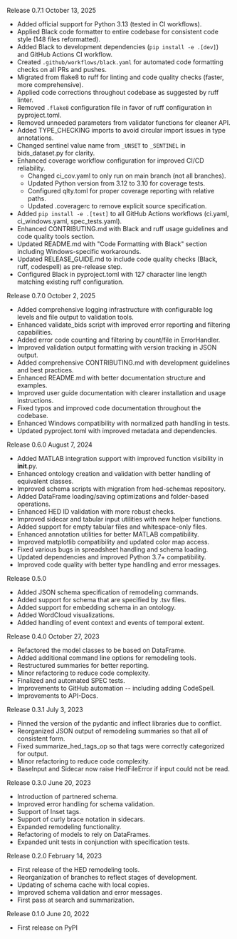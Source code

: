 Release 0.7.1 October 13, 2025
- Added official support for Python 3.13 (tested in CI workflows).
- Applied Black code formatter to entire codebase for consistent code style (148 files reformatted).
- Added Black to development dependencies (`pip install -e .[dev]`) and GitHub Actions CI workflow.
- Created `.github/workflows/black.yaml` for automated code formatting checks on all PRs and pushes.
- Migrated from flake8 to ruff for linting and code quality checks (faster, more comprehensive).
- Applied code corrections throughout codebase as suggested by ruff linter.
- Removed `.flake8` configuration file in favor of ruff configuration in pyproject.toml.
- Removed unneeded parameters from validator functions for cleaner API.
- Added TYPE_CHECKING imports to avoid circular import issues in type annotations.
- Changed sentinel value name from `_UNSET` to `_SENTINEL` in bids_dataset.py for clarity.
- Enhanced coverage workflow configuration for improved CI/CD reliability.
  - Changed ci_cov.yaml to only run on main branch (not all branches).
  - Updated Python version from 3.12 to 3.10 for coverage tests.
  - Configured qlty.toml for proper coverage reporting with relative paths.
  - Updated .coveragerc to remove explicit source specification.
- Added `pip install -e .[test]` to all GitHub Actions workflows (ci.yaml, ci_windows.yaml, spec_tests.yaml).
- Enhanced CONTRIBUTING.md with Black and ruff usage guidelines and code quality tools section.
- Updated README.md with "Code Formatting with Black" section including Windows-specific workarounds.
- Updated RELEASE_GUIDE.md to include code quality checks (Black, ruff, codespell) as pre-release step.
- Configured Black in pyproject.toml with 127 character line length matching existing ruff configuration.

Release 0.7.0 October 2, 2025
- Added comprehensive logging infrastructure with configurable log levels and file output to validation tools.
- Enhanced validate_bids script with improved error reporting and filtering capabilities.
- Added error code counting and filtering by count/file in ErrorHandler.
- Improved validation output formatting with version tracking in JSON output.
- Added comprehensive CONTRIBUTING.md with development guidelines and best practices.
- Enhanced README.md with better documentation structure and examples.
- Improved user guide documentation with clearer installation and usage instructions.
- Fixed typos and improved code documentation throughout the codebase.
- Enhanced Windows compatibility with normalized path handling in tests.
- Updated pyproject.toml with improved metadata and dependencies.

Release 0.6.0 August 7, 2024
- Added MATLAB integration support with improved function visibility in __init__.py.
- Enhanced ontology creation and validation with better handling of equivalent classes.
- Improved schema scripts with migration from hed-schemas repository.
- Added DataFrame loading/saving optimizations and folder-based operations.
- Enhanced HED ID validation with more robust checks.
- Improved sidecar and tabular input utilities with new helper functions.
- Added support for empty tabular files and whitespace-only files.
- Enhanced annotation utilities for better MATLAB compatibility.
- Improved matplotlib compatibility and updated color map access.
- Fixed various bugs in spreadsheet handling and schema loading.
- Updated dependencies and improved Python 3.7+ compatibility.
- Improved code quality with better type handling and error messages.

Release 0.5.0
- Added JSON schema specification of remodeling commands.
- Added support for schema that are specified by .tsv files.
- Added support for embedding schema in an ontology.
- Added WordCloud visualizations.
- Added handling of event context and events of temporal extent.

Release 0.4.0 October 27, 2023
- Refactored the model classes to be based on DataFrame.
- Added additional command line options for remodeling tools.
- Restructured summaries for better reporting.
- Minor refactoring to reduce code complexity.
- Finalized and automated SPEC tests.
- Improvements to GitHub automation -- including adding CodeSpell.
- Improvements to API-Docs.

Release 0.3.1 July 3, 2023
- Pinned the version of the pydantic and inflect libraries due to conflict.
- Reorganized JSON output of remodeling summaries so that all of consistent form.
- Fixed summarize_hed_tags_op so that tags were correctly categorized for output.
- Minor refactoring to reduce code complexity.
- BaseInput and Sidecar now raise HedFileError if input could not be read.

Release 0.3.0 June 20, 2023
- Introduction of partnered schema.
- Improved error handling for schema validation.
- Support of Inset tags.
- Support of curly brace notation in sidecars.
- Expanded remodeling functionality.
- Refactoring of models to rely on DataFrames.
- Expanded unit tests in conjunction with specification tests.

Release 0.2.0 February 14, 2023
- First release of the HED remodeling tools.
- Reorganization of branches to reflect stages of development.
- Updating of schema cache with local copies.
- Improved schema validation and error messages.
- First pass at search and summarization.

Release 0.1.0  June 20, 2022
- First release on PyPI